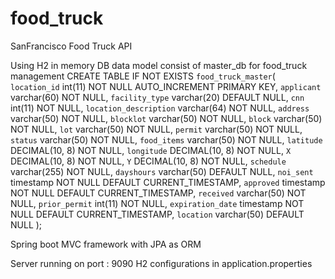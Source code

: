 # food_truck
SanFrancisco Food Truck API


Using H2 in memory DB
data model consist of master_db for food_truck management
CREATE TABLE IF NOT EXISTS `food_truck_master`(
`location_id` int(11) NOT NULL AUTO_INCREMENT PRIMARY KEY,
`applicant` varchar(60) NOT NULL,
`facility_type` varchar(20) DEFAULT NULL,
`cnn` int(11) NOT NULL,
`location_description` varchar(64) NOT NULL,
`address` varchar(50) NOT NULL,
`blocklot` varchar(50) NOT NULL,
`block` varchar(50) NOT NULL,
`lot` varchar(50) NOT NULL,
`permit` varchar(50) NOT NULL,
`status` varchar(50) NOT NULL,
`food_items` varchar(50) NOT NULL,
`latitude` DECIMAL(10, 8) NOT NULL,
`longitude` DECIMAL(10, 8) NOT NULL,
`X` DECIMAL(10, 8) NOT NULL,
`Y` DECIMAL(10, 8) NOT NULL,
`schedule` varchar(255) NOT NULL,
`dayshours` varchar(50) DEFAULT NULL,
`noi_sent` timestamp NOT NULL DEFAULT CURRENT_TIMESTAMP,
`approved` timestamp NOT NULL DEFAULT CURRENT_TIMESTAMP,
`received` varchar(50) NOT NULL,
`prior_permit` int(11) NOT NULL,
`expiration_date` timestamp NOT NULL DEFAULT CURRENT_TIMESTAMP,
`location` varchar(50) DEFAULT NULL
);


Spring boot MVC framework with JPA as ORM

Server running on port : 9090
H2 configurations in application.properties

